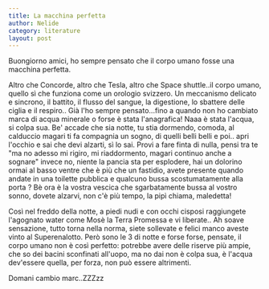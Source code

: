 ```yaml
---
title: La macchina perfetta
author: Nelide
category: literature
layout: post
---
```


Buongiorno amici, ho sempre pensato che il corpo umano fosse una macchina perfetta.

Altro che Concorde, altro che Tesla, altro che Space shuttle..il corpo umano, quello sì che funziona come un orologio svizzero. Un meccanismo delicato e sincrono, il battito, il flusso del sangue, la digestione, lo sbattere delle ciglia e il respiro.. Già l'ho sempre pensato...fino a quando non ho cambiato marca di acqua minerale o forse è stata l'anagrafica! Naaa è stata l'acqua, si colpa sua. Be' accade che sia notte, tu stia dormendo, comoda, al calduccio magari ti fa compagnia un sogno, di quelli belli belli e poi.. apri l'occhio e sai che devi alzarti, sì lo sai. Provi a fare finta di nulla, pensi tra te "ma no adesso mi rigiro, mi riaddormento, magari continuo anche a sognare" invece no, niente la pancia sta per esplodere, hai un dolorino ormai al basso ventre che è più che un fastidio, avete presente quando andate in una toilette pubblica e qualcuno bussa scostumatamente alla porta ? Bè ora è la vostra vescica che sgarbatamente bussa al vostro sonno, dovete alzarvi, non c'è più tempo, la pipì chiama, maledetta!

Così nel freddo della notte, a piedi nudi e con occhi cisposi raggiungete l'agognato water come Mosè la Terra Promessa e vi liberate.. Ah soave sensazione, tutto torna nella norma, siete sollevate e felici manco aveste vinto al Superenalotto. Però sono le 3 di notte e forse forse, pensate, il corpo umano non è così perfetto: potrebbe avere delle riserve più ampie, che so dei bacini sconfinati all'uopo, ma no dai non è colpa sua, è l'acqua dev'essere quella, per forza, non può essere altrimenti.

Domani cambio marc..ZZZzz